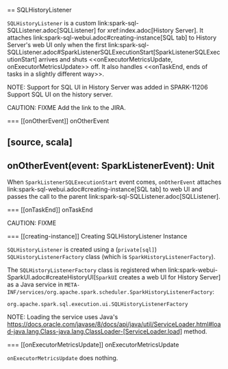 == SQLHistoryListener

`SQLHistoryListener` is a custom link:spark-sql-SQLListener.adoc[SQLListener] for xref:index.adoc[History Server]. It attaches link:spark-sql-webui.adoc#creating-instance[SQL tab] to History Server's web UI only when the first link:spark-sql-SQLListener.adoc#SparkListenerSQLExecutionStart[SparkListenerSQLExecutionStart] arrives and shuts <<onExecutorMetricsUpdate, onExecutorMetricsUpdate>> off. It also handles <<onTaskEnd, ends of tasks in a slightly different way>>.

NOTE: Support for SQL UI in History Server was added in SPARK-11206 Support SQL UI on the history server.

CAUTION: FIXME Add the link to the JIRA.

=== [[onOtherEvent]] onOtherEvent

[source, scala]
----
onOtherEvent(event: SparkListenerEvent): Unit
----

When `SparkListenerSQLExecutionStart` event comes, `onOtherEvent` attaches link:spark-sql-webui.adoc#creating-instance[SQL tab] to web UI and passes the call to the parent link:spark-sql-SQLListener.adoc[SQLListener].

=== [[onTaskEnd]] onTaskEnd

CAUTION: FIXME

=== [[creating-instance]] Creating SQLHistoryListener Instance

`SQLHistoryListener` is created using a (`private[sql]`) `SQLHistoryListenerFactory` class (which is `SparkHistoryListenerFactory`).

The `SQLHistoryListenerFactory` class is registered when link:spark-webui-SparkUI.adoc#createHistoryUI[`SparkUI` creates a web UI for History Server] as a Java service in `META-INF/services/org.apache.spark.scheduler.SparkHistoryListenerFactory`:

```
org.apache.spark.sql.execution.ui.SQLHistoryListenerFactory
```

NOTE: Loading the service uses Java's https://docs.oracle.com/javase/8/docs/api/java/util/ServiceLoader.html#load-java.lang.Class-java.lang.ClassLoader-[ServiceLoader.load] method.

=== [[onExecutorMetricsUpdate]] onExecutorMetricsUpdate

`onExecutorMetricsUpdate` does nothing.
